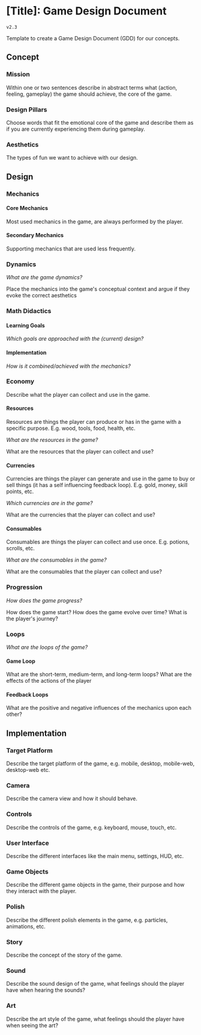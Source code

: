 # [Title]: Game Design Document

`v2.3`

Template to create a Game Design Document (GDD) for our concepts.

<!-- Be sure to write everything as concise as possible! -->

## Concept

<!-- Describes the theoretical/high-level conceptual foundation of the game. -->

### Mission

Within one or two sentences describe in abstract terms what (action, feeling, gameplay) the game should achieve, the core of the game.

<!-- E.g. "When you're stuck as can be, just destroy and you'll see" -->

### Design Pillars

Choose words that fit the emotional core of the game and describe them as if you are currently experiencing them during gameplay.

<!--

  E.g.

  `Chaos`: It is chaotic and unpredictable I don't know what will happen next.

  `Instant Feedback`: I get instant feedback on my actions.

  `Destruction`: I can destroy almost everything in the game.

 -->

### Aesthetics

The types of fun we want to achieve with our design.

<!--

    Choose the aesthetics that fit the emotional core that should be at the heart of the game.

    1. Sensation
    2. Fantasy
    3. Narrative
    4. Challenge
    5. Fellowship
    6. Discovery
    7. Expression
    8. Submission

-->

## Design

<!-- Describe the high-level design of the game. -->

### Mechanics

<!-- 

*What are the mechanics of the game?* #ONION :D 

If using the onion diagram using draw.io or others, please use/export as svg (not png)!

-->

#### Core Mechanics

Most used mechanics in the game, are always performed by the player.

#### Secondary Mechanics

Supporting mechanics that are used less frequently.

### Dynamics

*What are the game dynamics?*

Place the mechanics into the game's conceptual context and argue if they evoke the correct aesthetics

### Math Didactics

#### Learning Goals

*Which goals are approached with the (current) design?*

#### Implementation

*How is it combined/achieved with the mechanics?*

### Economy

Describe what the player can collect and use in the game.

#### Resources

Resources are things the player can produce or has in the game with a specific purpose. E.g. wood, tools, food, health, etc.

*What are the resources in the game?*

What are the resources that the player can collect and use?

#### Currencies

Currencies are things the player can generate and use in the game to buy or sell things (it has a self influencing feedback loop). E.g. gold, money, skill points, etc.

*Which currencies are in the game?*

What are the currencies that the player can collect and use?

#### Consumables

Consumables are things the player can collect and use once. E.g. potions, scrolls, etc.

*What are the consumables in the game?*

What are the consumables that the player can collect and use?

### Progression

*How does the game progress?*

How does the game start? How does the game evolve over time? What is the player's journey?

### Loops

*What are the loops of the game?*

#### Game Loop

What are the short-term, medium-term, and long-term loops? What are the effects of the actions of the player

<!--

Please use mermaid diagrams for this!

Mermaid diagram nodes syntax: https://mermaid.js.org/syntax/flowchart.html

Book about game flow chart diagrams: https://learning.oreilly.com/library/view/practical-game-design/9781787121799/b3322c72-3fbc-4407-be07-0abc2ca5070b.xhtml

- Rounded squares represent terminal blocks (beginnings and ends of processes)
- A parallelogram is used for user input/output
- Diamonds portray decisions. Use these for simple yes/no or true/false forks
- Rectangles are used for processes and operations
- Arrow connectors are used to join parts of the diagram and portray the direction of transitions
- On-page connectors (the circles with letters inside) allow us to avoid long and confusing arrows by connecting two remote parts of the flow

-->

#### Feedback Loops

What are the positive and negative influences of the mechanics upon each other?

## Implementation

<!-- Describe the implementation of the game. -->

### Target Platform

Describe the target platform of the game, e.g. mobile, desktop, mobile-web, desktop-web etc.

### Camera

Describe the camera view and how it should behave.

### Controls

Describe the controls of the game, e.g. keyboard, mouse, touch, etc.

### User Interface

<!-- Use tools like Penpot & Figma -->

Describe the different interfaces like the main menu, settings, HUD, etc.

### Game Objects

Describe the different game objects in the game, their purpose and how they interact with the player.

### Polish

Describe the different polish elements in the game, e.g. particles, animations, etc.

### Story

Describe the concept of the story of the game.

### Sound

Describe the sound design of the game, what feelings should the player have when hearing the sounds?

### Art

Describe the art style of the game, what feelings should the player have when seeing the art?
